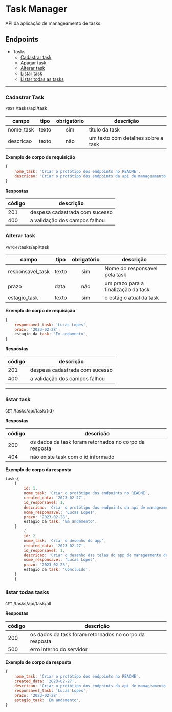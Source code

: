 # Task Manager

API da aplicação de manageamento de tasks.

## Endpoints

- Tasks
    - [Cadastrar task](#cadastrar-task)
    - Apagar task
    - [Alterar task](#alterar-task)
    - [Listar task](#listar-task)
    - [Listar todas as tasks](#listar-todas-tasks)


---

### Cadastrar Task

`POST` /tasks/api/task

| campo | tipo | obrigatório | descrição
|-------|------|:-------------:|----
| nome_task | texto | sim | titulo da task
| descricao | texto | não | um texto com detalhes sobre a task
  
  **Exemplo de corpo de requisição**

```js 
{
    nome_task: 'Criar o protótipo dos endpoints no README',
    descricao: 'Criar o protótipo dos endpoints da api de manageamento de tasks no github',
}
```

**Respostas**

| código | descrição
|-|-
|201| despesa cadastrada com sucesso
|400| a validação dos campos falhou

### Alterar task

`PATCH` /tasks/api/task

| campo | tipo | obrigatório | descrição
|-------|------|:-------------:|----
| responsavel_task | texto | sim | Nome do responsavel pela task
| prazo | data | não | um prazo para a finalização da task
| estagio_task | texto | sim | o estágio atual da task
  
  **Exemplo de corpo de requisição**

```js 
{
    responsavel_task: 'Lucas Lopes',
    prazo: '2023-02-28',
    estagio da task: 'Em andamento',
}
```

**Respostas**

| código | descrição
|-|-
|201| despesa cadastrada com sucesso
|400| a validação dos campos falhou

---

### listar task

`GET` /tasks/api/task/{id}

**Respostas**

| código | descrição
|-|-
|200| os dados da task foram retornados no corpo da resposta
|404| não existe task com o id informado

**Exemplo de corpo da resposta**
```js 
tasks{
    {   
        id: 1,
        nome_task: 'Criar o protótipo dos endpoints no README',
        created_data: '2023-02-27',
        id_responsavel: 1,
        descricao: 'Criar o protótipo dos endpoints da api de manageamento de tasks no github',
        nome_responsavel: 'Lucas Lopes',
        prazo: '2023-02-28',
        estagio da task: 'Em andamento',
    }
        {   
        id: 2
        nome_task: 'Criar o desenho do app',
        created_data: '2023-02-27',
        id_responsavel: 1,
        descricao: 'Criar o desenho das telas do app de manageamento de tasks',
        nome_responsavel: 'Lucas Lopes',
        prazo: '2023-02-28',
        estagio da task: 'Concluido',
    }
    {
```
### listar todas tasks

`GET` /tasks/api/task/all

**Respostas**

| código | descrição
|-|-
|200| os dados da task foram retornados no corpo da resposta
|500| erro interno do servidor

**Exemplo de corpo da resposta**
```js 
{
    nome_task: 'Criar o protótipo dos endpoints no README',
    created_data: '2023-02-27',
    descricao: 'Criar o protótipo dos endpoints da api de manageamento de tasks no github',
    responsavel_task: 'Lucas Lopes',
    prazo: '2023-02-28',
    estagio_task: 'Em andamento',
}
```
